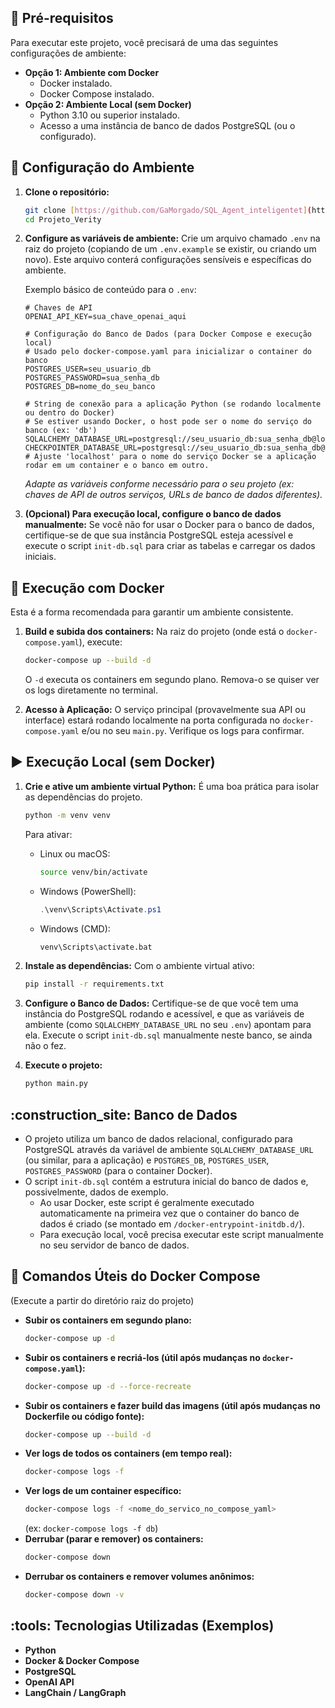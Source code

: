 
## :rocket: Pré-requisitos

Para executar este projeto, você precisará de uma das seguintes configurações de ambiente:

* **Opção 1: Ambiente com Docker**
    * Docker instalado.
    * Docker Compose instalado.
* **Opção 2: Ambiente Local (sem Docker)**
    * Python 3.10 ou superior instalado.
    * Acesso a uma instância de banco de dados PostgreSQL (ou o configurado).

## :wrench: Configuração do Ambiente

1.  **Clone o repositório:**
    ```bash
    git clone [https://github.com/GaMorgado/SQL_Agent_inteligentet](https://github.com/GaMorgado/SQL_Agent_inteligente)
    cd Projeto_Verity
    ```

2.  **Configure as variáveis de ambiente:**
    Crie um arquivo chamado `.env` na raiz do projeto (copiando de um `.env.example` se existir, ou criando um novo). Este arquivo conterá configurações sensíveis e específicas do ambiente.

    Exemplo básico de conteúdo para o `.env`:
    ```env
    # Chaves de API
    OPENAI_API_KEY=sua_chave_openai_aqui

    # Configuração do Banco de Dados (para Docker Compose e execução local)
    # Usado pelo docker-compose.yaml para inicializar o container do banco
    POSTGRES_USER=seu_usuario_db
    POSTGRES_PASSWORD=sua_senha_db
    POSTGRES_DB=nome_do_seu_banco
    
    # String de conexão para a aplicação Python (se rodando localmente ou dentro do Docker)
    # Se estiver usando Docker, o host pode ser o nome do serviço do banco (ex: 'db')
    SQLALCHEMY_DATABASE_URL=postgresql://seu_usuario_db:sua_senha_db@localhost:5432/nome_do_seu_banco
    CHECKPOINTER_DATABASE_URL=postgresql://seu_usuario_db:sua_senha_db@localhost:5432/nome_do_seu_banco 
    # Ajuste 'localhost' para o nome do serviço Docker se a aplicação rodar em um container e o banco em outro.
    ```
    *Adapte as variáveis conforme necessário para o seu projeto (ex: chaves de API de outros serviços, URLs de banco de dados diferentes).*

3.  **(Opcional) Para execução local, configure o banco de dados manualmente:**
    Se você não for usar o Docker para o banco de dados, certifique-se de que sua instância PostgreSQL esteja acessível e execute o script `init-db.sql` para criar as tabelas e carregar os dados iniciais.

## :whale: Execução com Docker

Esta é a forma recomendada para garantir um ambiente consistente.

1.  **Build e subida dos containers:**
    Na raiz do projeto (onde está o `docker-compose.yaml`), execute:
    ```bash
    docker-compose up --build -d
    ```
    O `-d` executa os containers em segundo plano. Remova-o se quiser ver os logs diretamente no terminal.

2.  **Acesso à Aplicação:**
    O serviço principal (provavelmente sua API ou interface) estará rodando localmente na porta configurada no `docker-compose.yaml` e/ou no seu `main.py`. Verifique os logs para confirmar.

## :arrow_forward: Execução Local (sem Docker)

1.  **Crie e ative um ambiente virtual Python:**
    É uma boa prática para isolar as dependências do projeto.
    ```bash
    python -m venv venv 
    ```
    Para ativar:
    * Linux ou macOS:
        ```bash
        source venv/bin/activate
        ```
    * Windows (PowerShell):
        ```ps1
        .\venv\Scripts\Activate.ps1
        ```
    * Windows (CMD):
        ```bash
        venv\Scripts\activate.bat
        ```

2.  **Instale as dependências:**
    Com o ambiente virtual ativo:
    ```bash
    pip install -r requirements.txt
    ```

3.  **Configure o Banco de Dados:**
    Certifique-se de que você tem uma instância do PostgreSQL rodando e acessível, e que as variáveis de ambiente (como `SQLALCHEMY_DATABASE_URL` no seu `.env`) apontam para ela. Execute o script `init-db.sql` manualmente neste banco, se ainda não o fez.

4.  **Execute o projeto:**
    ```bash
    python main.py
    ```

## :construction_site: Banco de Dados

* O projeto utiliza um banco de dados relacional, configurado para PostgreSQL através da variável de ambiente `SQLALCHEMY_DATABASE_URL` (ou similar, para a aplicação) e `POSTGRES_DB`, `POSTGRES_USER`, `POSTGRES_PASSWORD` (para o container Docker).
* O script `init-db.sql` contém a estrutura inicial do banco de dados e, possivelmente, dados de exemplo.
    * Ao usar Docker, este script é geralmente executado automaticamente na primeira vez que o container do banco de dados é criado (se montado em `/docker-entrypoint-initdb.d/`).
    * Para execução local, você precisa executar este script manualmente no seu servidor de banco de dados.

## :scroll: Comandos Úteis do Docker Compose

(Execute a partir do diretório raiz do projeto)

* **Subir os containers em segundo plano:**
    ```bash
    docker-compose up -d
    ```
* **Subir os containers e recriá-los (útil após mudanças no `docker-compose.yaml`):**
    ```bash
    docker-compose up -d --force-recreate
    ```
* **Subir os containers e fazer build das imagens (útil após mudanças no Dockerfile ou código fonte):**
    ```bash
    docker-compose up --build -d
    ```
* **Ver logs de todos os containers (em tempo real):**
    ```bash
    docker-compose logs -f
    ```
* **Ver logs de um container específico:**
    ```bash
    docker-compose logs -f <nome_do_servico_no_compose_yaml> 
    ``` 
    (ex: `docker-compose logs -f db`)
* **Derrubar (parar e remover) os containers:**
    ```bash
    docker-compose down
    ```
* **Derrubar os containers e remover volumes anônimos:**
    ```bash
    docker-compose down -v
    ```

## :tools: Tecnologias Utilizadas (Exemplos)

* **Python**
* **Docker & Docker Compose**
* **PostgreSQL** 
* **OpenAI API** 
* **LangChain / LangGraph** 